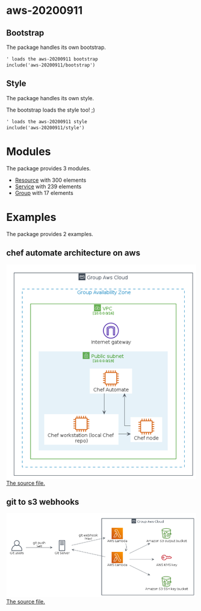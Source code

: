 # aws-20200911




## Bootstrap

The package handles its own bootstrap.

```plantuml
' loads the aws-20200911 bootstrap
include('aws-20200911/bootstrap')
```



## Style

The package handles its own style.

The bootstrap loads the style too! ;)

```plantuml
' loads the aws-20200911 style
include('aws-20200911/style')
```


# Modules

The package provides 3 modules.


- [Resource](resource.md) with 300 elements
- [Service](service.md) with 239 elements
- [Group](group.md) with 17 elements

# Examples

The package provides 2 examples.


## chef automate architecture on aws
![chef automate architecture on aws](../aws-20200911/examples/chef_automate_architecture_on_aws.png)<br>
[The source file.](../aws-20200911/examples/chef_automate_architecture_on_aws.puml)

## git to s3 webhooks
![git to s3 webhooks](../aws-20200911/examples/git_to_s3_webhooks.png)<br>
[The source file.](../aws-20200911/examples/git_to_s3_webhooks.puml)

